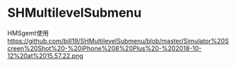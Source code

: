 # SHMultilevelSubmenu
HMSgemt使用
https://github.com/bill19/SHMultilevelSubmenu/blob/master/Simulator%20Screen%20Shot%20-%20iPhone%208%20Plus%20-%202018-10-12%20at%2015.57.22.png
